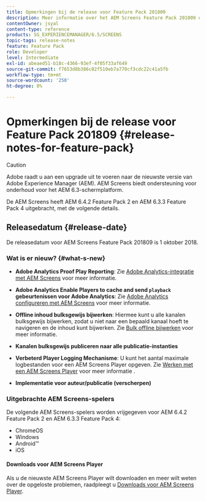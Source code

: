 ```yaml
---
title: Opmerkingen bij de release voor Feature Pack 201809
description: Meer informatie over het AEM Screens Feature Pack 201809 dat op 1 oktober 2018 is uitgebracht.
contentOwner: jsyal
content-type: reference
products: SG_EXPERIENCEMANAGER/6.5/SCREENS
topic-tags: release-notes
feature: Feature Pack
role: Developer
level: Intermediate
exl-id: abeaed51-b18c-4366-93ef-4f05f33af649
source-git-commit: f7653d8b386c02f510eb7a770cf3cdc22c41a5fb
workflow-type: tm+mt
source-wordcount: '250'
ht-degree: 0%

---
```


# Opmerkingen bij de release voor Feature Pack 201809 {#release-notes-for-feature-pack}

>[!CAUTION]
>
>Adobe raadt u aan een upgrade uit te voeren naar de nieuwste versie van Adobe Experience Manager (AEM). AEM Screens biedt ondersteuning voor onderhoud voor het AEM 6.3-schermplatform.

De AEM Screens heeft AEM 6.4.2 Feature Pack 2 en AEM 6.3.3 Feature Pack 4 uitgebracht, met de volgende details.

## Releasedatum {#release-date}

De releasedatum voor AEM Screens Feature Pack 201809 is 1 oktober 2018.

### Wat is er nieuw? {#what-s-new}

* **Adobe Analytics Proof Play Reporting**: Zie [Adobe Analytics-integratie met AEM Screens](adobe-analytics-integration-aem-screens.md) voor meer informatie.

* **Adobe Analytics Enable Players to cache and send `playback` gebeurtenissen voor Adobe Analytics**: Zie [Adobe Analytics configureren met AEM Screens](configuring-adobe-analytics-aem-screens.md) voor meer informatie.

* **Offline inhoud bulksgewijs bijwerken**: Hiermee kunt u alle kanalen bulksgewijs bijwerken, zodat u niet naar een bepaald kanaal hoeft te navigeren en de inhoud kunt bijwerken. Zie [Bulk offline bijwerken](bulk-offline-update.md) voor meer informatie.

* **Kanalen bulksgewijs publiceren naar alle publicatie-instanties**
* **Verbeterd Player Logging Mechanisme**: U kunt het aantal maximale logbestanden voor een AEM Screens Player opgeven. Zie [Werken met een AEM Screens Player](working-with-screens-player.md) voor meer informatie .

* **Implementatie voor auteur/publicatie (verscherpen)**

### Uitgebrachte AEM Screens-spelers

De volgende AEM Screens-spelers worden vrijgegeven voor AEM 6.4.2 Feature Pack 2 en AEM 6.3.3 Feature Pack 4:

* ChromeOS
* Windows
* Android™
* iOS

#### Downloads voor AEM Screens Player

Als u de nieuwste AEM Screens Player wilt downloaden en meer wilt weten over de opgeloste problemen, raadpleegt u [Downloads voor AEM Screens Player](https://download.macromedia.com/screens/).
